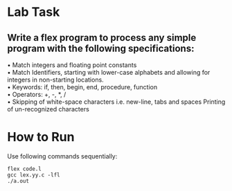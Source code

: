 # Lab Task
## Write a flex program to process any simple program with the following specifications:
• Match integers and floating point constants <br/>
• Match  Identifiers,  starting  with  lower-case  alphabets  and  allowing  for integers in non-starting locations. <br/>
• Keywords: if, then, begin, end, procedure, function <br/>
• Operators: +, -, *, / <br/> 
• Skipping  of  white-space  characters  i.e.  new-line,  tabs  and  spaces 
Printing of un-recognized characters <br/>

# How to Run
Use following commands sequentially:
```shell
flex code.l
gcc lex.yy.c -lfl
./a.out
```

